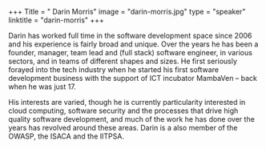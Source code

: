 +++
Title = " Darin Morris"
image = "darin-morris.jpg"
type = "speaker"
linktitle = "darin-morris"
+++

Darin has worked full time in the software development space since 2006 and his experience is fairly broad and unique. Over the years he has been a founder, manager, team lead and (full stack) software engineer, in various sectors, and in teams of different shapes and sizes.
He first seriously forayed into the tech industry when he started his first software development business with the support of ICT incubator MambaVen – back when he was just 17.

His interests are varied, though he is currently particularity interested in cloud computing, software security and the processes that drive high quality software development, and much of the work he has done over the years has revolved around these areas.
Darin is a also member of the OWASP, the ISACA and the IITPSA.
